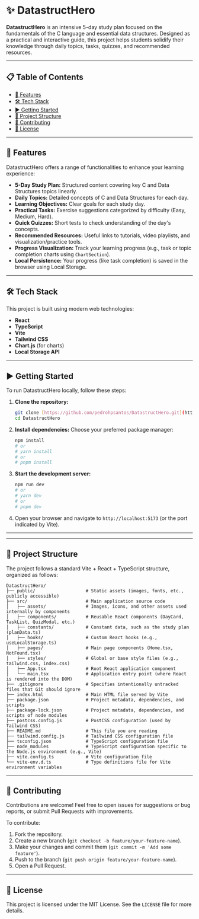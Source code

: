 # ✨ DatastructHero

**DatastructHero** is an intensive 5-day study plan focused on the fundamentals of the C language and essential data structures. Designed as a practical and interactive guide, this project helps students solidify their knowledge through daily topics, tasks, quizzes, and recommended resources.

---

## 📋 Table of Contents

- [🚀 Features](#-features)
- [🛠️ Tech Stack](#️-tech-stack)
- [▶️ Getting Started](#️-getting-started)
- [📂 Project Structure](#-project-structure)
- [🤝 Contributing](#-contributing)
- [📜 License](#-license)

---

## 🚀 Features

DatastructHero offers a range of functionalities to enhance your learning experience:

-   **5-Day Study Plan:** Structured content covering key C and Data Structures topics linearly.
-   **Daily Topics:** Detailed concepts of C and Data Structures for each day.
-   **Learning Objectives:** Clear goals for each study day.
-   **Practical Tasks:** Exercise suggestions categorized by difficulty (Easy, Medium, Hard).
-   **Quick Quizzes:** Short tests to check understanding of the day's concepts.
-   **Recommended Resources:** Useful links to tutorials, video playlists, and visualization/practice tools.
-   **Progress Visualization:** Track your learning progress (e.g., task or topic completion charts using `ChartSection`).
-   **Local Persistence:** Your progress (like task completion) is saved in the browser using Local Storage.

---

## 🛠️ Tech Stack

This project is built using modern web technologies:

-   **React**
-   **TypeScript**
-   **Vite**
-   **Tailwind CSS**
-   **Chart.js** (for charts)
-   **Local Storage API**

---

## ▶️ Getting Started

To run DatastructHero locally, follow these steps:

1.  **Clone the repository:**
    ```bash
    git clone [https://github.com/pedrohpsantos/DatastructHero.git](https://github.com/pedrohpsantos/DatastructHero.git)
    cd DatastructHero
    ```
2.  **Install dependencies:**
    Choose your preferred package manager:
    ```bash
    npm install
    # or
    # yarn install
    # or
    # pnpm install
    ```
3.  **Start the development server:**
    ```bash
    npm run dev
    # or
    # yarn dev
    # or
    # pnpm dev
    ```
4.  Open your browser and navigate to `http://localhost:5173` (or the port indicated by Vite).

---

---

## 📂 Project Structure

The project follows a standard Vite + React + TypeScript structure, organized as follows:

```text
DatastructHero/
├── public/                   # Static assets (images, fonts, etc., publicly accessible)
├── src/                      # Main application source code
│   ├── assets/               # Images, icons, and other assets used internally by components
│   ├── components/           # Reusable React components (DayCard, TaskList, QuizModal, etc.)
│   ├── constants/            # Constant data, such as the study plan (planData.ts)
│   ├── hooks/                # Custom React hooks (e.g., useLocalStorage.ts)
│   ├── pages/                # Main page components (Home.tsx, NotFound.tsx)
│   ├── styles/               # Global or base style files (e.g., tailwind.css, index.css)
│   ├── App.tsx               # Root React application component
│   └── main.tsx              # Application entry point (where React is rendered into the DOM)
├── .gitignore                # Specifies intentionally untracked files that Git should ignore
├── index.html                # Main HTML file served by Vite
├── package.json              # Project metadata, dependencies, and scripts
├── package-lock.json         # Project metadata, dependencies, and scripts of node modules
├── postcss.config.js         # PostCSS configuration (used by Tailwind CSS)
├── README.md                 # This file you are reading
├── tailwind.config.js        # Tailwind CSS configuration file
├── tsconfig.json             # TypeScript configuration file
├── node_modules              # TypeScript configuration specific to the Node.js environment (e.g., Vite)
├── vite.config.ts            # Vite configuration file
└── vite-env.d.ts             # Type definitions file for Vite environment variables
```
---

## 🤝 Contributing

Contributions are welcome! Feel free to open issues for suggestions or bug reports, or submit Pull Requests with improvements.

To contribute:

1.  Fork the repository.
2.  Create a new branch (`git checkout -b feature/your-feature-name`).
3.  Make your changes and commit them (`git commit -m 'Add some feature'`).
4.  Push to the branch (`git push origin feature/your-feature-name`).
5.  Open a Pull Request.

---

## 📜 License

This project is licensed under the MIT License. See the `LICENSE` file for more details.
